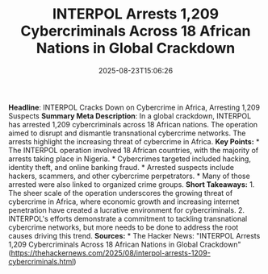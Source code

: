 ﻿---
title: "INTERPOL Arrests 1,209 Cybercriminals Across 18 African Nations in Global Crackdown"
date: "2025-08-23T15:06:26"
category: "Markets"
summary: ""
slug: "interpol arrests 1209 cybercriminals across 18 african natio"
source_urls:
  - "https://thehackernews.com/2025/08/interpol-arrests-1209-cybercriminals.html"
seo:
  title: "INTERPOL Arrests 1,209 Cybercriminals Across 18 African Nations in Global Crackdown | Hash n Hedge"
  description: ""
  keywords: ["news", "markets", "brief"]
---
**Headline**: INTERPOL Cracks Down on Cybercrime in Africa, Arresting 1,209 Suspects  **Summary Meta Description**: In a global crackdown, INTERPOL has arrested 1,209 cybercriminals across 18 African nations. The operation aimed to disrupt and dismantle transnational cybercrime networks. The arrests highlight the increasing threat of cybercrime in Africa.  **Key Points:**  * The INTERPOL operation involved 18 African countries, with the majority of arrests taking place in Nigeria. * Cybercrimes targeted included hacking, identity theft, and online banking fraud. * Arrested suspects include hackers, scammers, and other cybercrime perpetrators. * Many of those arrested were also linked to organized crime groups.  **Short Takeaways:**  1. The sheer scale of the operation underscores the growing threat of cybercrime in Africa, where economic growth and increasing internet penetration have created a lucrative environment for cybercriminals. 2. INTERPOL's efforts demonstrate a commitment to tackling transnational cybercrime networks, but more needs to be done to address the root causes driving this trend.  **Sources:**  * The Hacker News: "INTERPOL Arrests 1,209 Cybercriminals Across 18 African Nations in Global Crackdown" (https://thehackernews.com/2025/08/interpol-arrests-1209-cybercriminals.html) 
